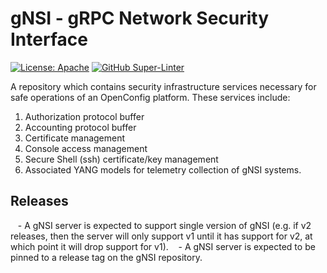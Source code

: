 # gNSI - gRPC Network Security Interface

[![License: Apache](https://img.shields.io/badge/license-Apache%202-blue)](https://opensource.org/licenses/Apache-2.0)
[![GitHub Super-Linter](https://github.com/openconfig/gnsi/workflows/Lint%20Code%20Base/badge.svg)](https://github.com/marketplace/actions/super-linter)

A repository which contains security infrastructure services
necessary for safe operations of an OpenConfig platform. These
services include:

  1. Authorization protocol buffer
  2. Accounting protocol buffer
  3. Certificate management
  4. Console access management
  5. Secure Shell (ssh) certificate/key management
  6. Associated YANG models for telemetry collection of gNSI systems.

## Releases

   -  A gNSI server is expected to support single version of gNSI
      (e.g. if v2 releases, then the server will only support v1 until
      it has support for v2, at which point it will drop support for v1).
   -  A gNSI server is expected to be pinned to a release tag on the 
      gNSI repository.


